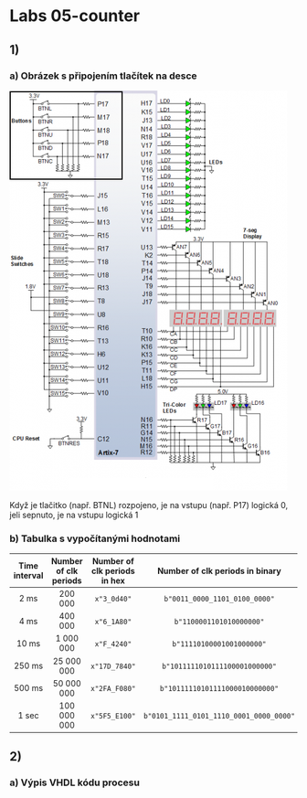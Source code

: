 # Labs 05-counter

## 1)

### a) Obrázek s připojením tlačítek na desce

![obrázek s připojením](https://github.com/david3891/Digital-electronics-1/blob/main/Labs/05-counter/images/n4r.png)

Když je tlačitko (např. BTNL) rozpojeno, je na vstupu (např. P17) logická 0, jeli sepnuto, je na vstupu logická 1

### b) Tabulka s vypočítanými hodnotami

 | **Time interval** | **Number of clk periods** | **Number of clk periods in hex** | **Number of clk periods in binary** |
 | :-: | :-: | :-: | :-: |
 | 2&nbsp;ms      | 200 000       | `x"3_0d40"`     | `b"0011_0000_1101_0100_0000"`           |
 | 4&nbsp;ms      | 400 000       | `x"6_1A80"`     | `b"1100001101010000000"`                |
 | 10&nbsp;ms     | 1 000 000     | `x"F_4240"`     | `b"11110100001001000000"`               | 
 | 250&nbsp;ms    | 25 000 000    | `x"17D_7840"`   | `b"1011111010111100001000000"`          |
 | 500&nbsp;ms    | 50 000 000    | `x"2FA_F080"`   | `b"10111110101111000010000000"`         |
 | 1&nbsp;sec     | 100 000 000   | `x"5F5_E100"`   | `b"0101_1111_0101_1110_0001_0000_0000"` |

## 2)

### a) Výpis VHDL kódu procesu

```VHDL

```
